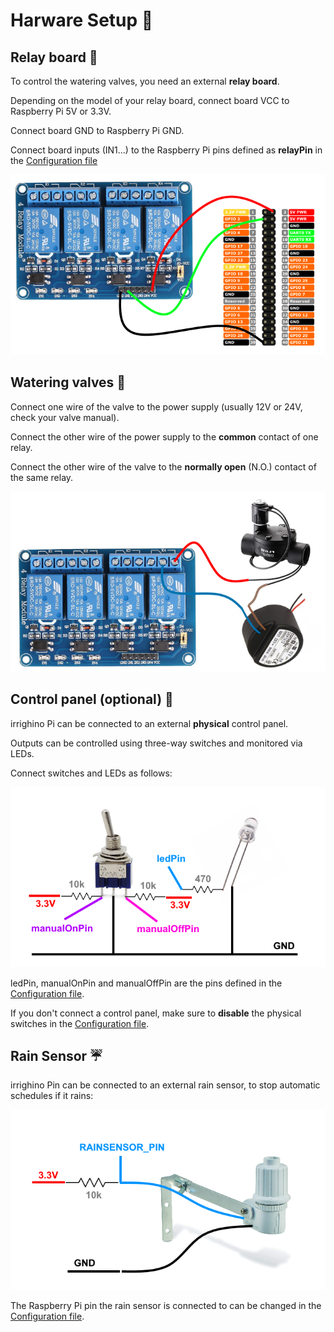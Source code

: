 # Harware Setup :electric_plug:

## Relay board :low_brightness:

To control the watering valves, you need an external **relay board**.

Depending on the model of your relay board, connect board VCC to Raspberry Pi 5V or 3.3V.

Connect board GND to Raspberry Pi GND.

Connect board inputs (IN1...) to the Raspberry Pi pins defined as **relayPin** in the [Configuration file](https://github.com/lucadentella/irrighino-pi/tree/main/documentation/configuration.md)

![](https://github.com/lucadentella/irrighino-pi/raw/main/images/hw-relay.png)

## Watering valves :potable_water:

Connect one wire of the valve to the power supply (usually 12V or 24V, check your valve manual).

Connect the other wire of the power supply to the **common** contact of one relay.

Connect the other wire of the valve to the **normally open** (N.O.) contact of the same relay.

![](https://github.com/lucadentella/irrighino-pi/raw/main/images/hw-valves.png)

## Control panel (optional) :pushpin:

irrighino Pi can be connected to an external **physical** control panel.

Outputs can be controlled using three-way switches and monitored via LEDs.

Connect switches and LEDs as follows:

![](https://github.com/lucadentella/irrighino-pi/raw/main/images/hw-controlpanel.png)

ledPin, manualOnPin and manualOffPin are the pins defined in the [Configuration file](https://github.com/lucadentella/irrighino-pi/tree/main/documentation/configuration.md).

If you don't connect a control panel, make sure to **disable** the physical switches in the [Configuration file](https://github.com/lucadentella/irrighino-pi/tree/main/documentation/configuration.md).

## Rain Sensor :umbrella:

irrighino Pin can be connected to an external rain sensor, to stop automatic schedules if it rains:

![](https://github.com/lucadentella/irrighino-pi/raw/main/images/hw-rainsensor.png)

The Raspberry Pi pin the rain sensor is connected to can be changed in the [Configuration file](https://github.com/lucadentella/irrighino-pi/tree/main/documentation/configuration.md).

